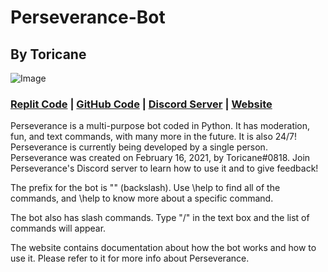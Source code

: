 # Perseverance-Bot
## By Toricane
![Image](https://cdn.discordapp.com/attachments/796893810167775233/824861495211982878/preservation.png)

### [Replit Code](https://replit.com/@PerseveranceBot/PerseveranceBot/) | [GitHub Code](https://github.com/Toricane/Perseverance-Bot) | [Discord Server](https://discord.gg/QFcMcCQGbU) | [Website](https://PerseveranceBot.repl.co)

Perseverance is a multi-purpose bot coded in Python. It has moderation, fun, and text commands, with many more in the future. It is also 24/7! Perseverance is currently being developed by a single person. Perseverance was created on February 16, 2021, by Toricane#0818. Join Perseverance's Discord server to learn how to use it and to give feedback!

The prefix for the bot is "\" (backslash). Use \help to find all of the commands, and \help <command> to know more about a specific command. 

The bot also has slash commands. Type "/" in the text box and the list of commands will appear.

The website contains documentation about how the bot works and how to use it. Please refer to it for more info about Perseverance.